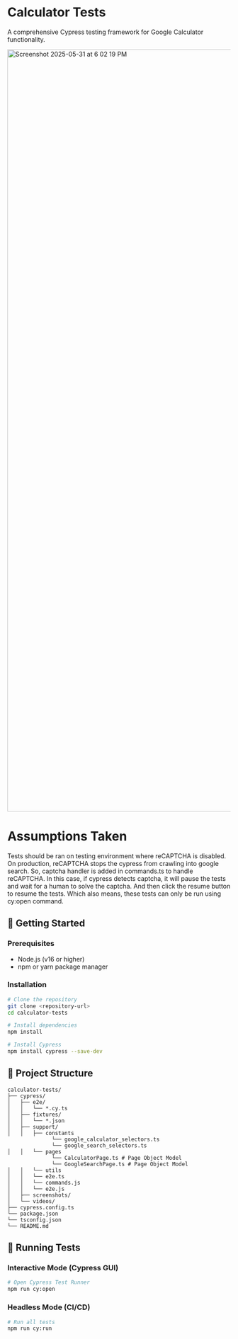 # Calculator Tests

A comprehensive Cypress testing framework for Google Calculator functionality.

<img width="1722" alt="Screenshot 2025-05-31 at 6 02 19 PM" src="https://github.com/user-attachments/assets/284ae119-d3e0-4740-9394-e955298b674c" />

# Assumptions Taken

Tests should be ran on testing environment where reCAPTCHA is disabled. On production, reCAPTCHA stops the cypress from crawling into google search.
So, captcha handler is added in commands.ts to handle reCAPTCHA. In this case, if cypress detects captcha, it will pause the tests and wait for a human to solve the captcha. And then click the resume button to resume the tests.
Which also means, these tests can only be run using cy:open command.

## 🚀 Getting Started

### Prerequisites

- Node.js (v16 or higher)
- npm or yarn package manager

### Installation

```bash
# Clone the repository
git clone <repository-url>
cd calculator-tests

# Install dependencies
npm install

# Install Cypress
npm install cypress --save-dev
```

## 📁 Project Structure

```
calculator-tests/
├── cypress/
│   ├── e2e/
│   │   └── *.cy.ts
│   ├── fixtures/
│   │   └── *.json
│   ├── support/
│   │   ├── constants
              └── google_calculator_selectors.ts
              └── google_search_selectors.ts
│   │   └── pages
              └── CalculatorPage.ts # Page Object Model
              └── GoogleSearchPage.ts # Page Object Model
│   │   └── utils
│   │   └── e2e.ts
│   │   └── commands.js
│   │   └── e2e.js
│   ├── screenshots/
│   └── videos/
├── cypress.config.ts
└── package.json
└── tsconfig.json
└── README.md
```

## 🧪 Running Tests

### Interactive Mode (Cypress GUI)

```bash
# Open Cypress Test Runner
npm run cy:open
```

### Headless Mode (CI/CD)

```bash
# Run all tests
npm run cy:run
```
